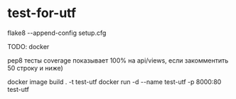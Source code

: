 # test-for-utf

flake8 --append-config setup.cfg

TODO: docker

pep8 тесты
coverage показывает 100% на api/views, если закомментить 50 строку и ниже)

docker image build . -t test-utf
docker run -d --name test-utf -p 8000:80 test-utf